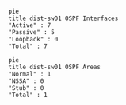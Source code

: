 


                  
```mermaid
pie
title dist-sw01 OSPF Interfaces
"Active" : 7
"Passive" : 5
"Loopback" : 0
"Total" : 7
```
```mermaid
pie
title dist-sw01 OSPF Areas
"Normal" : 1
"NSSA" : 0
"Stub" : 0
"Total" : 1
```